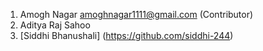 1. Amogh Nagar  amoghnagar1111@gmail.com  (Contributor) 
2. Aditya Raj Sahoo
3. [Siddhi Bhanushali] (https://github.com/siddhi-244)  
